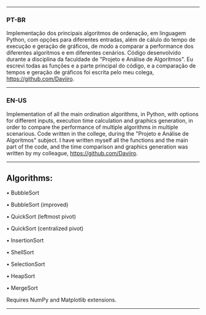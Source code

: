 
------------------------------------------------------------------------------------------

### PT-BR

Implementação dos principais algoritmos de ordenação, em linguagem Python, com opções 
para diferentes entradas, além de cálulo do tempo de execução e geração de gráficos, de
modo a comparar a performance dos diferentes algoritmos e em diferentes cenários.
Código desenvolvido durante a disciplina da faculdade de "Projeto e Análise de
Algoritmos". Eu escrevi todas as funções e a parte principal do código, e a comparação
de tempos e geração de gráficos foi escrita pelo meu colega, https://github.com/Daviiro.

------------------------------------------------------------------------------------------

### EN-US

Implementation of all the main ordination algorithms, in Python, with options for
different inputs, execution time calculation and graphics generation, in order to compare
the performance of multiple algorithms in multiple scenarious.
Code written in the college, during the "Projeto e Análise de Algoritmos" subject. I have
written myself all the functions and the main part of the code, and the time comparison
and graphics generation was written by my colleague, https://github.com/Daviiro.

------------------------------------------------------------------------------------------

## Algorithms:

• BubbleSort

• BubbleSort (improved)

• QuickSort (leftmost pivot)

• QuickSort (centralized pivot)

• InsertionSort

• ShellSort

• SelectionSort

• HeapSort

• MergeSort


Requires NumPy and Matplotlib extensions.

------------------------------------------------------------------------------------------
